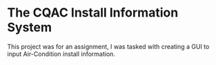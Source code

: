 # The CQAC Install Information System

This project was for an assignment, I was tasked with creating a GUI to input Air-Condition install information. 

